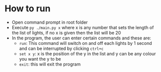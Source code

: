 # How to run
- Open command prompt in root folder
- Execute `py ./main.py x` where x is any number that sets the length of the list of lights, if no x is given then the list will be 20
- In the program, the user can enter certain commands and these are:
    - `run`: This command will switch on and off each lights by 1 second and can be interrupted by clicking `ctrl+c`
    - `set x y`: x is the position of the y in the list and y can be any colour you want the y to be
    - `exit`: this will exit the program